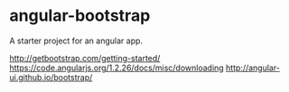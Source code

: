 angular-bootstrap
=================

A starter project for an angular app.

http://getbootstrap.com/getting-started/
https://code.angularjs.org/1.2.26/docs/misc/downloading
http://angular-ui.github.io/bootstrap/

